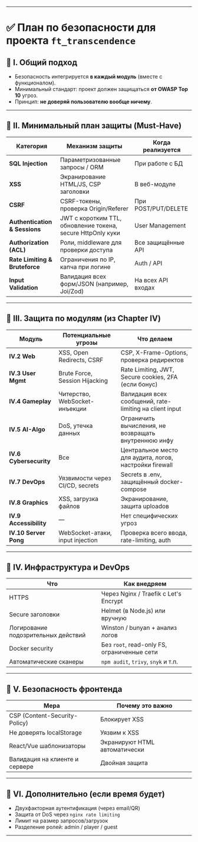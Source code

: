 
---

# ✅ **План по безопасности для проекта `ft_transcendence`**

## 🔸 I. Общий подход

* Безопасность интегрируется **в каждый модуль** (вместе с функционалом).
* Минимальный стандарт: проект должен защищаться **от OWASP Top 10** угроз.
* Принцип: **не доверяй пользователю вообще ничему**.

---

## 🔹 II. Минимальный план защиты (Must-Have)

| Категория                      | Механизм защиты                                             | Когда реализуется   |
| ------------------------------ | ----------------------------------------------------------- | ------------------- |
| **SQL Injection**              | Параметризованные запросы / ORM                             | При работе с БД     |
| **XSS**                        | Экранирование HTML/JS, CSP заголовки                        | В веб-модуле        |
| **CSRF**                       | CSRF-токены, проверка Origin/Referer                        | При POST/PUT/DELETE |
| **Authentication & Sessions**  | JWT с коротким TTL, обновление токена, secure HttpOnly куки | User Management     |
| **Authorization (ACL)**        | Роли, middleware для проверки доступа                       | Все защищённые API  |
| **Rate Limiting & Bruteforce** | Ограничения по IP, капча при логине                         | Auth / API          |
| **Input Validation**           | Валидация всех форм/JSON (например, Joi/Zod)                | На всех API входах  |

---

## 🔹 III. Защита по модулям (из Chapter IV)

| Модуль                 | Потенциальные угрозы             | Что делаем                                              |
| ---------------------- | -------------------------------- | ------------------------------------------------------- |
| **IV.2 Web**           | XSS, Open Redirects, CSRF        | CSP, X-Frame-Options, проверка редиректов               |
| **IV.3 User Mgmt**     | Brute Force, Session Hijacking   | Rate Limiting, JWT, Secure cookies, 2FA (если бонус)    |
| **IV.4 Gameplay**      | Читерство, WebSocket-инъекции    | Валидация всех сообщений, rate-limiting на client input |
| **IV.5 AI-Algo**       | DoS, утечка данных               | Ограничить вычисления, не возвращать внутреннюю инфу    |
| **IV.6 Cybersecurity** | Все                              | Центральное место для аудита, логов, настройки firewall |
| **IV.7 DevOps**        | Уязвимости через CI/CD, secrets  | Secrets в .env, защищённый docker-compose               |
| **IV.8 Graphics**      | XSS, загрузка файлов             | Экранирование, защита uploadов                          |
| **IV.9 Accessibility** | —                                | Нет специфических угроз                                 |
| **IV.10 Server Pong**  | WebSocket-атаки, input injection | Проверка всего ввода, rate-limiting, auth               |

---

## 🔹 IV. Инфраструктура и DevOps

| Что                                 | Как внедряем                                |
| ----------------------------------- | ------------------------------------------- |
| HTTPS                               | Через Nginx / Traefik с Let's Encrypt       |
| Secure заголовки                    | Helmet (в Node.js) или вручную              |
| Логирование подозрительных действий | Winston / bunyan + анализ логов             |
| Docker security                     | Без `root`, read-only FS, ограниченные сети |
| Автоматические сканеры              | `npm audit`, `trivy`, `snyk` и т.п.         |

---

## 🔹 V. Безопасность фронтенда

| Мера                           | Почему это важно              |
| ------------------------------ | ----------------------------- |
| CSP (Content-Security-Policy)  | Блокирует XSS                 |
| Не доверять localStorage       | Уязвим к XSS                  |
| React/Vue шаблонизаторы        | Экранируют HTML автоматически |
| Валидация на клиенте и сервере | Двойная защита                |

---

## 🔹 VI. Дополнительно (если время будет)

* Двухфакторная аутентификация (через email/QR)
* Защита от DoS через `nginx rate limiting`
* Лимит на размер запросов/загрузок
* Разделение ролей: admin / player / guest

---


